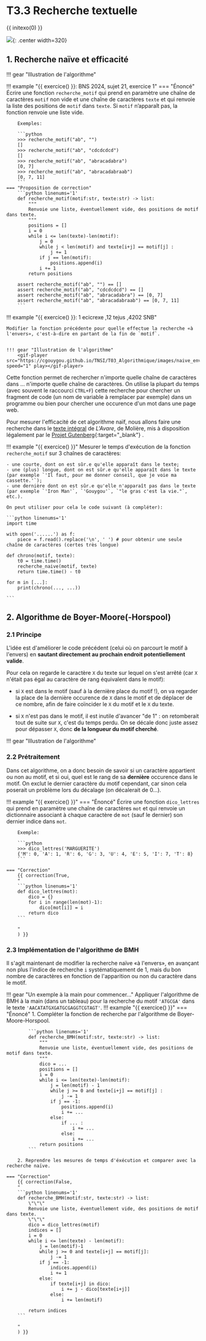 # T3.3 Recherche textuelle
{{ initexo(0) }}

![](../images/meme_ctrlf.png){: .center width=320} 

## 1. Recherche naïve et efficacité

!!! gear "Illustration de l'algorithme"
    <gif-player src="https://cgouygou.github.io/TNSI/T03_Algorithmique/images/naive.gif" speed="1" play></gif-player>

!!! example "{{ exercice() }}: BNS 2024, sujet 21, exercice 1"
    === "Énoncé"
        Écrire une fonction `recherche_motif` qui prend en paramètre une chaîne de caractères
        `motif` non vide et une chaîne de caractères `texte` et qui renvoie la liste des positions de
        `motif` dans `texte`. Si `motif` n’apparaît pas, la fonction renvoie une liste vide.

        Exemples:

        ```python
        >>> recherche_motif("ab", "")
        []
        >>> recherche_motif("ab", "cdcdcdcd")
        []
        >>> recherche_motif("ab", "abracadabra")
        [0, 7]
        >>> recherche_motif("ab", "abracadabraab")
        [0, 7, 11]
        ```
    === "Proposition de correction"
        ```python linenums='1'
        def recherche_motif(motif:str, texte:str) -> list:
            """
            Renvoie une liste, éventuellement vide, des positions de motif dans texte.
            """
            positions = []
            i = 0
            while i <= len(texte)-len(motif):
                j = 0
                while j < len(motif) and texte[i+j] == motif[j] :
                    j += 1
                if j == len(motif):
                    positions.append(i)
                i += 1
            return positions

        assert recherche_motif("ab", "") == []
        assert recherche_motif("ab", "cdcdcdcd") == []
        assert recherche_motif("ab", "abracadabra") == [0, 7]
        assert recherche_motif("ab", "abracadabraab") == [0, 7, 11]
        ```


!!! example "{{ exercice() }}: 1 ecicrexe ,12 tejus ,4202 SNB"

    Modifier la fonction précédente pour quelle effectue la recherche «à l'envers», c'est-à-dire en partant de la fin de `motif`.


    !!! gear "Illustration de l'algorithme"
        <gif-player src="https://cgouygou.github.io/TNSI/T03_Algorithmique/images/naive_envers.gif" speed="1" play></gif-player>


Cette fonction permet de rechercher n'importe quelle chaîne de caractères dans ... n'importe quelle chaîne de caractères. On utilise la plupart du temps (avec souvent le raccourci `CTRL+F`) cette recherche pour chercher un fragment de code (un nom de variable à remplacer par exemple) dans un programme ou bien pour chercher une occurence d'un mot dans une page web. 

Pour mesurer l'efficacité de cet algorithme naïf, nous allons faire une recherche dans le [texte intégral](../data/pg6318.txt) de *L'Avare*, de Molière, mis à disposition légalement par le [Projet Gutenberg](https://www.gutenberg.org/browse/languages/fr){:target="_blank"} .

!!! example "{{ exercice() }}"
    Mesurer le temps d'exécution de la fonction `recherche_motif` sur 3 chaînes de caractères:
    
    - une courte, dont on est sûr.e qu'elle apparaît dans le texte;
    - une (plus) longue, dont on est sûr.e qu'elle apparaît dans le texte (par exemple `'Il faut, pour me donner conseil, que je voie ma cassette.'`);
    - une dernière dont on est sûr.e qu'elle n'apparaît pas dans le texte (par exemple `'Iron Man'`, `'Gouygou'`, `"le gras c'est la vie."`, etc.).

    On peut utiliser pour cela le code suivant (à compléter):

    ```python linenums='1'
    import time

    with open('......') as f:
        piece = f.read().replace('\n', ' ') # pour obtenir une seule chaîne de caractères (certes très longue)

    def chrono(motif, texte):
        t0 = time.time()
        recherche_naive(motif, texte)
        return time.time() - t0

    for m in [...]:
        print(chrono(..., ...))

    ```

## 2. Algorithme de Boyer-Moore(-Horspool)

### 2.1 Principe

L'idée est d'améliorer le code précédent (celui où on parcourt le motif à l'envers) en **sautant directement au prochain endroit potentiellement valide**.

Pour cela on regarde le caractère `X` du texte sur lequel on s'est arrêté (car `X` n'était pas égal au caractère de rang équivalent dans le motif):

- si `X` est dans le motif (sauf à la dernière place du motif !), on va regarder la place de la dernière occurence de `X` dans le motif et de déplacer de ce nombre, afin de faire coïncider le `X` du motif et le `X` du texte.

- si `X` n'est pas dans le motif, il est inutile d'avancer "de 1" : on retomberait tout de suite sur `X`, c'est du temps perdu. On se décale donc juste assez pour dépasser `X`, donc **de la longueur du motif cherché**.
    
!!! gear "Illustration de l'algorithme"
    <gif-player src="https://cgouygou.github.io/TNSI/T03_Algorithmique/images/boyer_moore.gif" speed="1" play></gif-player>


### 2.2 Prétraitement

Dans cet algorithme, on a donc besoin de savoir si un caractère appartient ou non au motif, et si oui, quel est le rang de sa **dernière** occurence dans le motif. On exclut le dernier caractère du motif cependant, car sinon cela poserait un problème lors du décalage (on décalerait de 0...).

!!! example "{{ exercice() }}"
    === "Énoncé" 
        Écrire une fonction `dico_lettres` qui prend en paramètre une chaîne de caractères `mot` et qui renvoie un dictionnaire associant à chaque caractère de `mot` (sauf le dernier) son dernier indice dans `mot`.

        Exemple:

        ```python 
        >>> dico_lettres('MARGUERITE')
        {'M': 0, 'A': 1, 'R': 6, 'G': 3, 'U': 4, 'E': 5, 'I': 7, 'T': 8}
        ```
        
    === "Correction" 
        {{ correction(True, 
        "
        ```python linenums='1'
        def dico_lettres(mot):
            dico = {}
            for i in range(len(mot)-1):
                dico[mot[i]] = i
            return dico
        ```

        "
        ) }}


### 2.3 Implémentation de l'algorithme de BMH

Il s'agit maintenant de modifier la recherche naïve «à l'envers», en avançant non plus l'indice de recherche `i` systématiquement de 1, mais du bon nombre de caractères en fonction de l'apparition ou non du caractère dans le motif.

!!! gear "Un exemple à la main pour commencer..."
    Appliquer l'algorithme de BMH à la main (dans un tableau) pour la recherche du motif `'ATGCGA'` dans le texte `'AACATATGXGATGCGAGGTCGTAGT'`.
!!! example "{{ exercice() }}"
    === "Énoncé" 
        1. Compléter la fonction de recherche par l'algorithme de Boyer-Moore-Horspool.

            ```python linenums='1' 
            def recherche_BMH(motif:str, texte:str) -> list:
                """
                Renvoie une liste, éventuellement vide, des positions de motif dans texte.
                """
                dico = ...
                positions = []
                i = 0
                while i <= len(texte)-len(motif):
                    j = len(motif) - 1
                    while j >= 0 and texte[i+j] == motif[j] :
                        j -= 1
                    if j == -1:
                        positions.append(i)
                        i += ...
                    else:
                        if ... :
                            i += ...
                        else:
                            i += ...
                return positions
            ```

        2. Reprendre les mesures de temps d'éxécution et comparer avec la recherche naïve.
        
    === "Correction" 
        {{ correction(False, 
        "
        ```python linenums='1'
        def recherche_BMH(motif:str, texte:str) -> list:
            \"\"\"
            Renvoie une liste, éventuellement vide, des positions de motif dans texte.
            \"\"\"
            dico = dico_lettres(motif)
            indices = []
            i = 0
            while i <= len(texte) - len(motif):
                j = len(motif)-1
                while j >= 0 and texte[i+j] == motif[j]:
                    j -= 1
                if j == -1: 
                    indices.append(i)
                    i += 1 
                else:
                    if texte[i+j] in dico: 
                        i += j - dico[texte[i+j]]
                    else:
                        i += len(motif)

            return indices
        ```
        
        "
        ) }}


